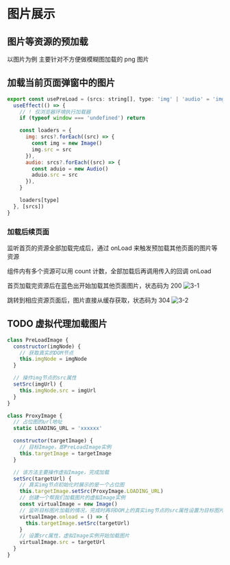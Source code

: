 # 图片展示

## 图片等资源的预加载

以图片为例
主要针对不方便做模糊图加载的 png 图片

## 加载当前页面弹窗中的图片

```js
export const usePreLoad = (srcs: string[], type: 'img' | 'audio' = 'img') => {
  useEffect(() => {
    // ! 仅浏览器环境执行加载器
    if (typeof window === 'undefined') return

    const loaders = {
      img: srcs?.forEach((src) => {
        const img = new Image()
        img.src = src
      }),
      audio: srcs?.forEach((src) => {
        const aduio = new Audio()
        aduio.src = src
      }),
    }

    loaders[type]
  }, [srcs])
}
```

### 加载后续页面

监听首页的资源全部加载完成后，通过 onLoad 来触发预加载其他页面的图片等资源

组件内有多个资源可以用 count 计数，全部加载后再调用传入的回调 onLoad

首页加载完资源后在蓝色出开始加载其他页面图片，状态码为 200
![3-1](/img/interview/4/3-1.jpg)

跳转到相应资源页面后，图片直接从缓存获取，状态码为 304
![3-2](/img/interview/4/3-2.jpg)

## TODO 虚拟代理加载图片

```js
class PreLoadImage {
  constructor(imgNode) {
    // 获取真实的DOM节点
    this.imgNode = imgNode
  }

  // 操作img节点的src属性
  setSrc(imgUrl) {
    this.imgNode.src = imgUrl
  }
}

class ProxyImage {
  // 占位图的url地址
  static LOADING_URL = 'xxxxxx'

  constructor(targetImage) {
    // 目标Image，即PreLoadImage实例
    this.targetImage = targetImage
  }

  // 该方法主要操作虚拟Image，完成加载
  setSrc(targetUrl) {
    // 真实img节点初始化时展示的是一个占位图
    this.targetImage.setSrc(ProxyImage.LOADING_URL)
    // 创建一个帮我们加载图片的虚拟Image实例
    const virtualImage = new Image()
    // 监听目标图片加载的情况，完成时再将DOM上的真实img节点的src属性设置为目标图片的url
    virtualImage.onload = () => {
      this.targetImage.setSrc(targetUrl)
    }
    // 设置src属性，虚拟Image实例开始加载图片
    virtualImage.src = targetUrl
  }
}
```
